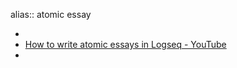 alias:: atomic essay

-
- [How to write atomic essays in Logseq - YouTube](https://www.youtube.com/watch?v=KiCplAxd__c)
-